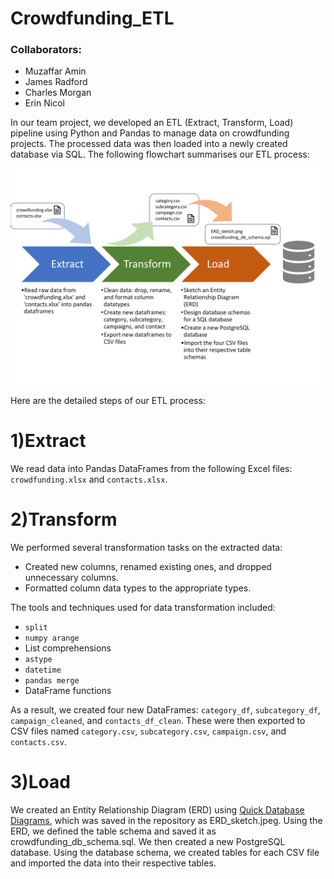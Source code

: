 # Crowdfunding_ETL

### Collaborators:
- Muzaffar Amin
- James Radford
- Charles Morgan
- Erin Nicol

In our team project, we developed an ETL (Extract, Transform, Load) pipeline using Python and Pandas to manage data on crowdfunding projects. The processed data was then loaded into a newly created database via SQL. The following flowchart summarises our ETL process:

![ETL Process](https://github.com/Muz32/Crowdfunding_ETL/blob/b6a35acc6c787f6bf6c38a4133a31804a838106b/ETL%20process.png)


Here are the detailed steps of our ETL process:

# 1)Extract
   We read data into Pandas DataFrames from the following Excel files: `crowdfunding.xlsx` and `contacts.xlsx`.

# 2)Transform
   We performed several transformation tasks on the extracted data:
   - Created new columns, renamed existing ones, and dropped unnecessary columns.
   - Formatted column data types to the appropriate types.
   
   The tools and techniques used for data transformation included:
   - `split`
   - `numpy arange`
   - List comprehensions
   - `astype`
   - `datetime`
   - `pandas merge`
   - DataFrame functions

   As a result, we created four new DataFrames: `category_df`, `subcategory_df`, `campaign_cleaned`, and `contacts_df_clean`. These were then exported to CSV files named `category.csv`, `subcategory.csv`, `campaign.csv`, and `contacts.csv`.
# 3)Load
We created an Entity Relationship Diagram (ERD) using [Quick Database Diagrams](https://www.quickdatabasediagrams.com/), which was saved in the repository as ERD_sketch.jpeg. Using the ERD, we defined the table schema and saved it as crowdfunding_db_schema.sql.
We then created a new PostgreSQL database. Using the database schema, we created tables for each CSV file and imported the data into their respective tables.


